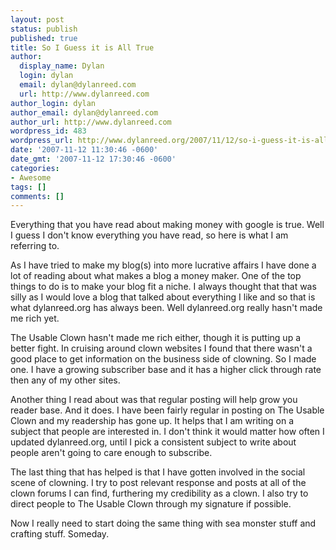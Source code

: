 ```yaml
---
layout: post
status: publish
published: true
title: So I Guess it is All True
author:
  display_name: Dylan
  login: dylan
  email: dylan@dylanreed.com
  url: http://www.dylanreed.com
author_login: dylan
author_email: dylan@dylanreed.com
author_url: http://www.dylanreed.com
wordpress_id: 483
wordpress_url: http://www.dylanreed.org/2007/11/12/so-i-guess-it-is-all-true/
date: '2007-11-12 11:30:46 -0600'
date_gmt: '2007-11-12 17:30:46 -0600'
categories:
- Awesome
tags: []
comments: []
---
```

<p>Everything that you have read about making money with google is true. Well I guess I don't know everything you have read, so here is what I am referring to. </p>
<p>As I have tried to make my blog(s) into more lucrative affairs I have done a lot of reading about what makes a blog a money maker. One of the top things to do is to make your blog fit a niche. I always thought that that was silly as I would love a blog that talked about everything I like and so that is what dylanreed.org has always been. Well dylanreed.org really hasn't made me rich yet.</p>
<p>The Usable Clown hasn't made me rich either, though it is putting up a better fight. In cruising around clown websites I found that there wasn't a good place to get information on the business side of clowning. So I made one. I have a growing subscriber base and it has a higher click through rate then any of my other sites.</p>
<p>Another thing I read about was that regular posting will help grow you reader base. And it does. I have been fairly regular in posting on The Usable Clown and my readership has gone up. It helps that I am writing on a subject that people are interested in. I don't think it would matter how often I updated dylanreed.org, until I pick a consistent subject to write about people aren't going to care enough to subscribe.</p>
<p>The last thing that has helped is that I have gotten involved in the social scene of clowning. I try to post relevant response and posts at all of the clown forums I can find, furthering my credibility as a clown. I also try to direct people to The Usable Clown through my signature if possible.</p>
<p>Now I really need to start doing the same thing with sea monster stuff and crafting stuff. Someday.</p></p>
